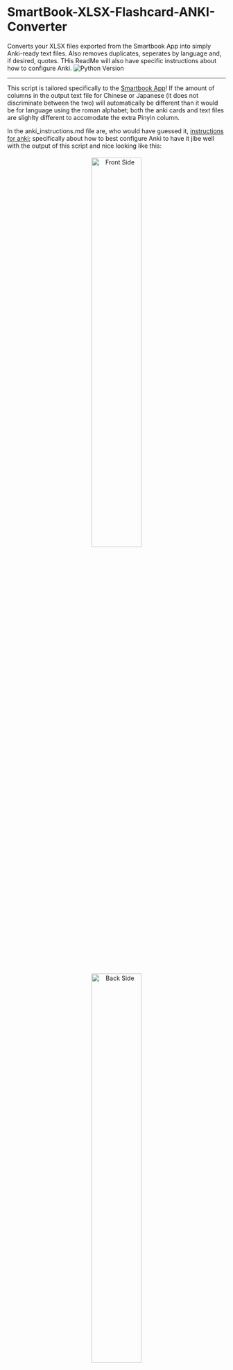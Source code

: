 # SmartBook-XLSX-Flashcard-ANKI-Converter
Converts your XLSX files exported from the Smartbook App into simply Anki-ready text files. Also removes duplicates, seperates by language and, if desired, quotes.
THis ReadMe will also have specific instructions about how to configure Anki.
![Python Version](https://img.shields.io/badge/python-3.7+-blue.svg)

***
This script is tailored specifically to the [Smartbook App]("https://smart-book.net/")! 
If the amount of columns in the output text file for Chinese or Japanese (it does not discriminate between the two) will automatically be different than it would be for language using the roman alphabet; both the anki cards and text files are slighlty different to accomodate the extra Pinyin column.

In the anki_instructions.md file are, who would have guessed it, [instructions for anki](anki_instructions.md); specifically about how to best configure Anki to have it jibe well with the output of this script and nice looking like this:
<div style="text-align: center;">
    <img src="https://i.imgur.com/N7pJRRN.png" alt="Front Side" style="display: inline-block; width: 48%; max-width: 300px; height: auto; margin: 5px;">
    <img src="https://i.imgur.com/rVdBqxO.png" alt="Back Side" style="display: inline-block; width: 48%; max-width: 300px; height: auto; margin: 5px;">
</div>


* **🗂️ Can sort by language automatically, in ~~most~~ some cases**: (Fallback method) Automatically attempts to detect whether a book is English (`en`), French (`fr`), and Chinese/Japanese (`zh`) by consulting several simple heuristics. Scores a books name, an info in the XLSX file, for how often they have letter combinations in them of which language; For example if a books title has a "The", it's plus 1 added to the text for English flashcards, and if it has something like " l'", it's assumed to be French.
* **⚙️ External Configuration**: Upon first launch, creates `config.json` file which allows one to manually assign languages to specific book names (or just keywords occuring in their name), overriding the automatic detection when needed.
*But all that language detection stuff is only relevant when the xlsx file contains flashcards in several languages and you want it sorted because that would be nice.*
* **🔪 Cutoff point**: You may choose some flashcard's word to have the script ignore all flashcards older (less recent and located later in the xlsx file).
* **🗑️ Rather Intelligent Deduplication**: (Optional) Applies a very specific kind of deduplication, where when there are several flashcards for the same word, it either the ones that doesn't have an example sentence, or, when both have the same one, it deletes the one with fewer characters in the translation/meaning-column. 
* **🤯 Quote & Idiom Separation**: If you manually set the "the part of speech" (it's usually something like "verb" or "word" by default), inside the Smartbook App, to something not otherwise used, you can thus demarcate, for you and the script, flashcards that are actually just containing excerpts/quotes of sentence you found marvellously written and wanted to save to remind yourself of it at some later date – that's might be a bit very much specific but I made it for myself in the first place, so deal with it😁.
* **🖥️ Interactive & User-Friendly**: Runs in the command line with clear prompts for the input file and other options.
* **⏱️ Timestamped Output**: Creates a new, timestamped output folder for each run, so you never overwrite previous exports. Neither does it override the xlsx file – it just reads it.

***

### 1. Prerequisites

Make sure you have **Python 3.7** or newer installed.

You will also need two Python libraries: `pandas` and `openpyxl`. You can install them using pip:

```bash
pip install pandas openpyxl
```

### 2. Setup

1.  **Download the Script**: Place the `flashcard_converter.py` script in a folder on your computer.
2.  **Add Your Flashcards**: Export your vocabulary from the SmartBook app as an `.xlsx` file and place it in the **same folder** as the script. By default, the script looks for a file named `smart-book-dictionary.xlsx`.

### 3. How to Use

1.  **Open a Terminal**: Navigate to the folder containing the script and your `.xlsx` file.
2.  **Run the Script**: Execute the script by typing:
    ```bash
    python flashcard_converter.py
    ```
3.  **Enter Filename (Optional)**: The script will prompt you for the name of your `.xlsx` file.
    * You can type the name of your file (e.g., `my_export.xlsx`) and press Enter.
    * Or, just press **Enter** to use the default filename (`smart-book-dictionary.xlsx`).
4.  **Handle Quotes (If any)**: If the script finds cards marked as `parenthesis`, it will ask if you want to separate them. Type `y` (yes) or `n` (no) and press Enter.
5.  **Done!**: The script will process your file and create a new folder named `flashcard_output_[timestamp]` containing your clean `.txt` files.

<div style="width: 100%; text-align: center;">
    <img src="https://i.imgur.com/a3xxFAW.png" alt="Output example" style="max-width: 100%; height: auto; display: block; margin: 0 auto;">
</div>

## 🛠️ Configuration (Optional)

For most cases, the automatic language detection works well. However, if a book title is ambiguous, you can force a language using the `config.json` file.

If `config.json` does not exist, the script will create one for you the first time it runs. It will look like this:

```json
{
    "_comment_1_purpose": "This file lets you manually assign a language to flashcards from specific books. This is only needed if your spreadsheet contains flashcards from multiple languages and the script cannot automatically detect them.",
    "_comment_2_how_it_works": "Add book titles (or unique keywords from them) from the 'chapter' column of your XLSX file into the 'language_map' section below. The script will check if these keywords are present and assign the corresponding language code (e.g., 'en', 'fr', 'zh').",
    "_comment_3_example_template": {
        "三体": "zh",
        "On the Heights of Despair": "en",
        "La chute dans le temps": "fr"
    },
    "language_map": {
        "Your Book Title Here": "en",
        "Un Autre Titre": "fr"
    }
}
```
To add a rule, simply add an entry to the `language_map` with a unique keyword from the book's title and the desired language code (`en`, `fr`, or `zh`).


## Acknowledgements

The **SmartBook XLSX Flashcard Anki Converter** script itself is released under the [MIT License](https://opensource.org/licenses/MIT).

This project depends on third-party libraries:
* **pandas**: [BSD 3-Clause "New" or "Revised" License](https://opensource.org/licenses/BSD-3-Clause) [pandas Project Website](https://pandas.pydata.org/)
* **openpyxl**: [MIT License](https://opensource.org/licenses/MIT) [openpyxl Documentation](https://openpyxl.readthedocs.io/en/stable/)
